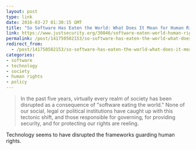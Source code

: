 ```yaml
---
layout: post
type: link
date: 2016-03-27 01:30:15 GMT
title: "So Software Has Eaten the World: What Does It Mean for Human Rights, Security & Governance?"
link: https://www.justsecurity.org/30046/software-eaten-world-human-rights-security-governance/
permalink: /post/141750502153/so-software-has-eaten-the-world-what-does-it-mean
redirect_from: 
  - /post/141750502153/so-software-has-eaten-the-world-what-does-it-mean
categories:
- software
- technology
- society
- human rights
- policy
---
```


<p><blockquote>In the past five years, virtually every realm of society has been disrupted as a consequence of "software eating the world." None of our social, legal or political institutions have caught up with this tectonic shift, and those responsible for governing, for providing security, and for protecting our rights are reeling.</blockquote>
<p>Technology seems to have disrupted the frameworks guarding human rights.</p></p>